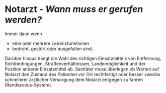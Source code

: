 # Notarzt - *Wann muss er gerufen werden?*
Immer dann wenn
+ eine oder mehrere Lebensfunktionen
+ bedroht, gestört oder ausgefallen sind.

Darüber hinaus hängt die Wahl des richtigen Einsatzmittels von Entfernung, Sichtbedingungen, Straßenverhältnissen, Landemöglichkeit und der Position anderer Einsatzmittel ab. Sanitäter muss überlegen ob Warten auf Notarzt den Zustand des Patienten vor Ort rechtfertigt oder besser zwecks schnellerer ärztlicher Versorgung dem Notarzt entgegen zu fahren (Rendezvous-System).